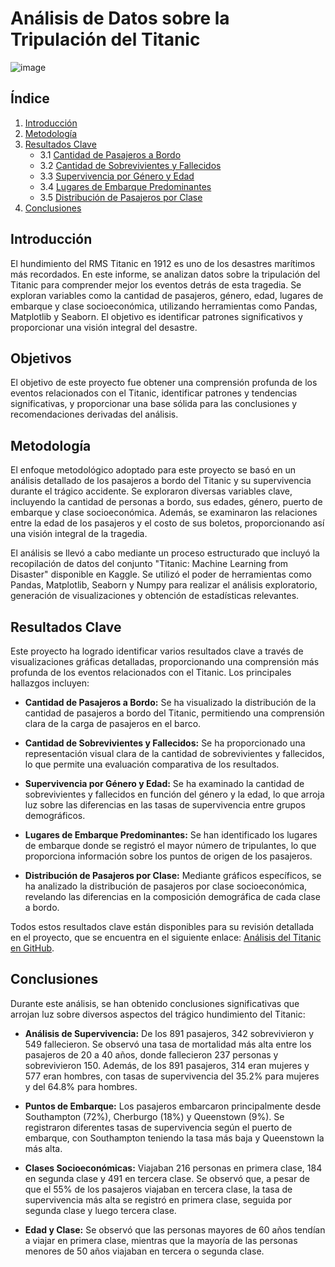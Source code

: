 # Análisis de Datos sobre la Tripulación del Titanic
![image](https://github.com/LUXI4NO/DataAnalytics-Titanic-Matplotlib/assets/140111840/a65c5535-1584-411c-9069-261e6fc4fb8f)

## Índice

1. [Introducción](#introducción)
2. [Metodología](#metodología)
3. [Resultados Clave](#resultados-clave)
    - 3.1 [Cantidad de Pasajeros a Bordo](#cantidad-de-pasajeros-a-bordo)
    - 3.2 [Cantidad de Sobrevivientes y Fallecidos](#cantidad-de-sobrevivientes-y-fallecidos)
    - 3.3 [Supervivencia por Género y Edad](#supervivencia-por-género-y-edad)
    - 3.4 [Lugares de Embarque Predominantes](#lugares-de-embarque-predominantes)
    - 3.5 [Distribución de Pasajeros por Clase](#distribución-de-pasajeros-por-clase)
4. [Conclusiones](#conclusiones)

## Introducción

El hundimiento del RMS Titanic en 1912 es uno de los desastres marítimos más recordados. En este informe, se analizan datos sobre la tripulación del Titanic para comprender mejor los eventos detrás de esta tragedia. Se exploran variables como la cantidad de pasajeros, género, edad, lugares de embarque y clase socioeconómica, utilizando herramientas como Pandas, Matplotlib y Seaborn. El objetivo es identificar patrones significativos y proporcionar una visión integral del desastre.

## Objetivos

El objetivo de este proyecto fue obtener una comprensión profunda de los eventos relacionados con el Titanic, identificar patrones y tendencias significativas, y proporcionar una base sólida para las conclusiones y recomendaciones derivadas del análisis.

## Metodología

El enfoque metodológico adoptado para este proyecto se basó en un análisis detallado de los pasajeros a bordo del Titanic y su supervivencia durante el trágico accidente. Se exploraron diversas variables clave, incluyendo la cantidad de personas a bordo, sus edades, género, puerto de embarque y clase socioeconómica. Además, se examinaron las relaciones entre la edad de los pasajeros y el costo de sus boletos, proporcionando así una visión integral de la tragedia.

El análisis se llevó a cabo mediante un proceso estructurado que incluyó la recopilación de datos del conjunto "Titanic: Machine Learning from Disaster" disponible en Kaggle. Se utilizó el poder de herramientas como Pandas, Matplotlib, Seaborn y Numpy para realizar el análisis exploratorio, generación de visualizaciones y obtención de estadísticas relevantes.


## Resultados Clave

Este proyecto ha logrado identificar varios resultados clave a través de visualizaciones gráficas detalladas, proporcionando una comprensión más profunda de los eventos relacionados con el Titanic. Los principales hallazgos incluyen:

- **Cantidad de Pasajeros a Bordo:** Se ha visualizado la distribución de la cantidad de pasajeros a bordo del Titanic, permitiendo una comprensión clara de la carga de pasajeros en el barco.

- **Cantidad de Sobrevivientes y Fallecidos:** Se ha proporcionado una representación visual clara de la cantidad de sobrevivientes y fallecidos, lo que permite una evaluación comparativa de los resultados.

- **Supervivencia por Género y Edad:** Se ha examinado la cantidad de sobrevivientes y fallecidos en función del género y la edad, lo que arroja luz sobre las diferencias en las tasas de supervivencia entre grupos demográficos.
  
- **Lugares de Embarque Predominantes:** Se han identificado los lugares de embarque donde se registró el mayor número de tripulantes, lo que proporciona información sobre los puntos de origen de los pasajeros.

- **Distribución de Pasajeros por Clase:** Mediante gráficos específicos, se ha analizado la distribución de pasajeros por clase socioeconómica, revelando las diferencias en la composición demográfica de cada clase a bordo.

Todos estos resultados clave están disponibles para su revisión detallada en el proyecto, que se encuentra en el siguiente enlace: [Análisis del Titanic en GitHub](https://github.com/LUXI4NO/DataAnalytics-Titanic-Matplotlib/blob/main/Titanic.ipynb).

## Conclusiones

Durante este análisis, se han obtenido conclusiones significativas que arrojan luz sobre diversos aspectos del trágico hundimiento del Titanic:

- **Análisis de Supervivencia:** De los 891 pasajeros, 342 sobrevivieron y 549 fallecieron. Se observó una tasa de mortalidad más alta entre los pasajeros de 20 a 40 años, donde fallecieron 237 personas y sobrevivieron 150. Además, de los 891 pasajeros, 314 eran mujeres y 577 eran hombres, con tasas de supervivencia del 35.2% para mujeres y del 64.8% para hombres.

- **Puntos de Embarque:** Los pasajeros embarcaron principalmente desde Southampton (72%), Cherburgo (18%) y Queenstown (9%). Se registraron diferentes tasas de supervivencia según el puerto de embarque, con Southampton teniendo la tasa más baja y Queenstown la más alta.

- **Clases Socioeconómicas:** Viajaban 216 personas en primera clase, 184 en segunda clase y 491 en tercera clase. Se observó que, a pesar de que el 55% de los pasajeros viajaban en tercera clase, la tasa de supervivencia más alta se registró en primera clase, seguida por segunda clase y luego tercera clase.

- **Edad y Clase:** Se observó que las personas mayores de 60 años tendían a viajar en primera clase, mientras que la mayoría de las personas menores de 50 años viajaban en tercera o segunda clase.
